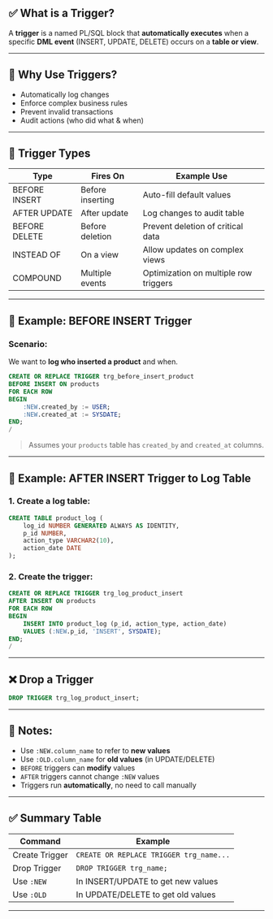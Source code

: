 ## ✅ **What is a Trigger?**

A **trigger** is a named PL/SQL block that **automatically executes** when a specific **DML event** (INSERT, UPDATE, DELETE) occurs on a **table or view**.

---

## 🔧 **Why Use Triggers?**

* Automatically log changes
* Enforce complex business rules
* Prevent invalid transactions
* Audit actions (who did what & when)

---

## 🧱 **Trigger Types**

| Type          | Fires On         | Example Use                           |
| ------------- | ---------------- | ------------------------------------- |
| BEFORE INSERT | Before inserting | Auto-fill default values              |
| AFTER UPDATE  | After update     | Log changes to audit table            |
| BEFORE DELETE | Before deletion  | Prevent deletion of critical data     |
| INSTEAD OF    | On a view        | Allow updates on complex views        |
| COMPOUND      | Multiple events  | Optimization on multiple row triggers |

---

## 📘 **Example: BEFORE INSERT Trigger**

### Scenario:

We want to **log who inserted a product** and when.

```sql
CREATE OR REPLACE TRIGGER trg_before_insert_product
BEFORE INSERT ON products
FOR EACH ROW
BEGIN
    :NEW.created_by := USER;
    :NEW.created_at := SYSDATE;
END;
/
```

> Assumes your `products` table has `created_by` and `created_at` columns.

---

## 📘 **Example: AFTER INSERT Trigger to Log Table**

### 1. Create a log table:

```sql
CREATE TABLE product_log (
    log_id NUMBER GENERATED ALWAYS AS IDENTITY,
    p_id NUMBER,
    action_type VARCHAR2(10),
    action_date DATE
);
```

### 2. Create the trigger:

```sql
CREATE OR REPLACE TRIGGER trg_log_product_insert
AFTER INSERT ON products
FOR EACH ROW
BEGIN
    INSERT INTO product_log (p_id, action_type, action_date)
    VALUES (:NEW.p_id, 'INSERT', SYSDATE);
END;
/
```

---

## ❌ **Drop a Trigger**

```sql
DROP TRIGGER trg_log_product_insert;
```

---

## 🧠 Notes:

* Use `:NEW.column_name` to refer to **new values**
* Use `:OLD.column_name` for **old values** (in UPDATE/DELETE)
* `BEFORE` triggers can **modify** values
* `AFTER` triggers cannot change `:NEW` values
* Triggers run **automatically**, no need to call manually

---

## ✅ Summary Table

| Command        | Example                                 |
| -------------- | --------------------------------------- |
| Create Trigger | `CREATE OR REPLACE TRIGGER trg_name...` |
| Drop Trigger   | `DROP TRIGGER trg_name;`                |
| Use `:NEW`     | In INSERT/UPDATE to get new values      |
| Use `:OLD`     | In UPDATE/DELETE to get old values      |
---

